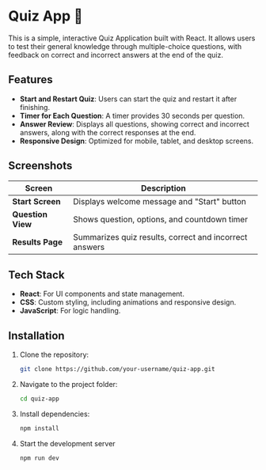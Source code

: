 # Quiz App 🚀

This is a simple, interactive Quiz Application built with React. It allows users to test their general knowledge through multiple-choice questions, with feedback on correct and incorrect answers at the end of the quiz.

## Features

- **Start and Restart Quiz**: Users can start the quiz and restart it after finishing.
- **Timer for Each Question**: A timer provides 30 seconds per question.
- **Answer Review**: Displays all questions, showing correct and incorrect answers, along with the correct responses at the end.
- **Responsive Design**: Optimized for mobile, tablet, and desktop screens.

## Screenshots

| Screen            | Description                                  |
| ----------------- | -------------------------------------------- |
| **Start Screen**  | Displays welcome message and "Start" button |
| **Question View** | Shows question, options, and countdown timer |
| **Results Page**  | Summarizes quiz results, correct and incorrect answers |

## Tech Stack

- **React**: For UI components and state management.
- **CSS**: Custom styling, including animations and responsive design.
- **JavaScript**: For logic handling.

## Installation

1. Clone the repository:
   ```bash
   git clone https://github.com/your-username/quiz-app.git

2. Navigate to the project folder:
   ```bash
   cd quiz-app
   
3. Install dependencies:
   ```bash
   npm install
   
4. Start the development server
     ```bash
     npm run dev
   
